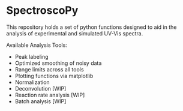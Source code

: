# SpectroscoPy

This repository holds a set of python functions designed to aid in the analysis of experimental and simulated UV-Vis spectra.

Available Analysis Tools:
* Peak labeling
* Optimized smoothing of noisy data
* Range limits across all tools
* Plotting functions via matplotlib
* Normalization
* Deconvolution [WIP]
* Reaction rate analysis [WIP]
* Batch analysis [WIP]
